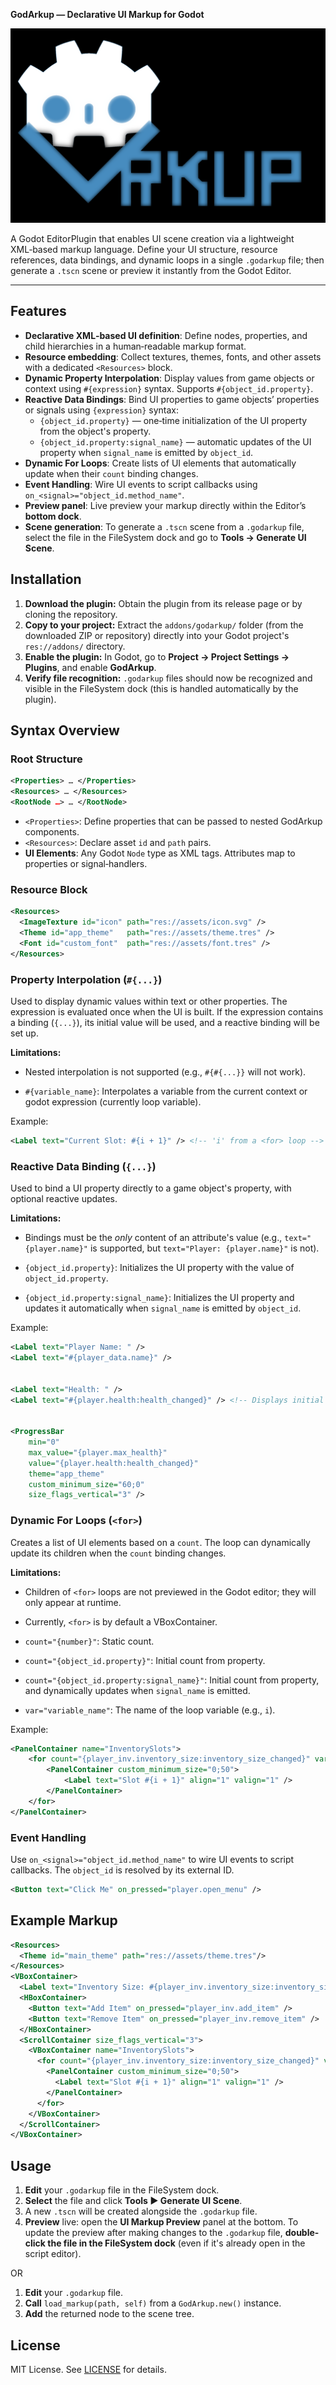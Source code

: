 **GodArkup — Declarative UI Markup for Godot**

![GodArkup Icon](godarkup-icon.png)

A Godot EditorPlugin that enables UI scene creation via a lightweight XML‑based markup language. Define your UI structure, resource references, data bindings, and dynamic loops in a single `.godarkup` file; then generate a `.tscn` scene or preview it instantly from the Godot Editor.

---

## Features

- **Declarative XML‑based UI definition**: Define nodes, properties, and child hierarchies in a human‑readable markup format.
- **Resource embedding**: Collect textures, themes, fonts, and other assets with a dedicated `<Resources>` block.
- **Dynamic Property Interpolation**: Display values from game objects or context using `#{expression}` syntax. Supports `#{object_id.property}`.
- **Reactive Data Bindings**: Bind UI properties to game objects’ properties or signals using `{expression}` syntax:
  - `{object_id.property}` — one‑time initialization of the UI property from the object's property.
  - `{object_id.property:signal_name}` — automatic updates of the UI property when `signal_name` is emitted by `object_id`.
- **Dynamic For Loops**: Create lists of UI elements that automatically update when their `count` binding changes.
- **Event Handling**: Wire UI events to script callbacks using `on_<signal>="object_id.method_name"`.
- **Preview panel**: Live preview your markup directly within the Editor’s **bottom dock**.
- **Scene generation**: To generate a `.tscn` scene from a `.godarkup` file, select the file in the FileSystem dock and go to **Tools -> Generate UI Scene**.

## Installation

1. **Download the plugin:** Obtain the plugin from its release page or by cloning the repository.
2. **Copy to your project:** Extract the `addons/godarkup/` folder (from the downloaded ZIP or repository) directly into your Godot project's `res://addons/` directory.
3. **Enable the plugin:** In Godot, go to **Project -> Project Settings -> Plugins**, and enable **GodArkup**.
4. **Verify file recognition:** `.godarkup` files should now be recognized and visible in the FileSystem dock (this is handled automatically by the plugin).

## Syntax Overview

### Root Structure

```xml
<Properties> … </Properties>
<Resources> … </Resources>
<RootNode …> … </RootNode>
```

- `<Properties>`: Define properties that can be passed to nested GodArkup components.
- `<Resources>`: Declare asset `id` and `path` pairs.
- **UI Elements**: Any Godot `Node` type as XML tags. Attributes map to properties or signal‐handlers.

### Resource Block

```xml
<Resources>
  <ImageTexture id="icon" path="res://assets/icon.svg" />
  <Theme id="app_theme"   path="res://assets/theme.tres" />
  <Font id="custom_font"  path="res://assets/font.tres" />
</Resources>
```

### Property Interpolation (`#{...}`)

Used to display dynamic values within text or other properties. The expression is evaluated once when the UI is built. If the expression contains a binding (`{...}`), its initial value will be used, and a reactive binding will be set up.

**Limitations:**
- Nested interpolation is not supported (e.g., `#{#{...}}` will not work).

- `#{variable_name}`: Interpolates a variable from the current context or godot expression (currently loop variable).

Example:

```xml
<Label text="Current Slot: #{i + 1}" /> <!-- 'i' from a <for> loop -->
```

### Reactive Data Binding (`{...}`)

Used to bind a UI property directly to a game object's property, with optional reactive updates.

**Limitations:**
- Bindings must be the *only* content of an attribute's value (e.g., `text="{player.name}"` is supported, but `text="Player: {player.name}"` is not).

- `{object_id.property}`: Initializes the UI property with the value of `object_id.property`.
- `{object_id.property:signal_name}`: Initializes the UI property and updates it automatically when `signal_name` is emitted by `object_id`.

Example:

```xml
<Label text="Player Name: " />
<Label text="#{player_data.name}" />


<Label text="Health: " />
<Label text="#{player.health:health_changed}" /> <!-- Displays initial health, updates on signal -->


<ProgressBar
	min="0"
	max_value="{player.max_health}"
	value="{player.health:health_changed}"
	theme="app_theme"
	custom_minimum_size="60;0"
	size_flags_vertical="3" />
```

### Dynamic For Loops (`<for>`)

Creates a list of UI elements based on a `count`. The loop can dynamically update its children when the `count` binding changes.

**Limitations:**
- Children of `<for>` loops are not previewed in the Godot editor; they will only appear at runtime.
- Currently, `<for>` is by default a VBoxContainer.

- `count="{number}"`: Static count.
- `count="{object_id.property}"`: Initial count from property.
- `count="{object_id.property:signal_name}"`: Initial count from property, and dynamically updates when `signal_name` is emitted.
- `var="variable_name"`: The name of the loop variable (e.g., `i`).

Example:

```xml
<PanelContainer name="InventorySlots">
	<for count="{player_inv.inventory_size:inventory_size_changed}" var="i">
		<PanelContainer custom_minimum_size="0;50">
			<Label text="Slot #{i + 1}" align="1" valign="1" />
		</PanelContainer>
	</for>
</PanelContainer>
```

### Event Handling

Use `on_<signal>="object_id.method_name"` to wire UI events to script callbacks. The `object_id` is resolved by its external ID.

```xml
<Button text="Click Me" on_pressed="player.open_menu" />
```

## Example Markup

```xml
<Resources>
  <Theme id="main_theme" path="res://assets/theme.tres"/>
</Resources>
<VBoxContainer>
  <Label text="Inventory Size: #{player_inv.inventory_size:inventory_size_changed}" />
  <HBoxContainer>
	<Button text="Add Item" on_pressed="player_inv.add_item" />
	<Button text="Remove Item" on_pressed="player_inv.remove_item" />
  </HBoxContainer>
  <ScrollContainer size_flags_vertical="3">
	<VBoxContainer name="InventorySlots">
	  <for count="{player_inv.inventory_size:inventory_size_changed}" var="i">
		<PanelContainer custom_minimum_size="0;50">
		  <Label text="Slot #{i + 1}" align="1" valign="1" />
		</PanelContainer>
	  </for>
	</VBoxContainer>
  </ScrollContainer>
</VBoxContainer>
```

## Usage

1. **Edit** your `.godarkup` file in the FileSystem dock.
2. **Select** the file and click **Tools ▶️ Generate UI Scene**.
3. A new `.tscn` will be created alongside the `.godarkup` file.
4. **Preview** live: open the **UI Markup Preview** panel at the bottom. To update the preview after making changes to the `.godarkup` file, **double-click the file in the FileSystem dock** (even if it's already open in the script editor).

OR

1. **Edit** your `.godarkup` file.
2. **Call** `load_markup(path, self)` from a `GodArkup.new()` instance.
3. **Add** the returned node to the scene tree.


## License

MIT License. See [LICENSE](LICENSE.md) for details.
